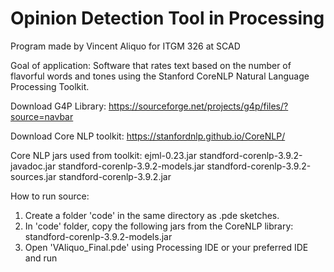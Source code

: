 # Opinion Detection Tool in Processing
Program made by Vincent Aliquo for ITGM 326 at SCAD

Goal of application: Software that rates text based on the number of flavorful words and tones using
the Stanford CoreNLP Natural Language Processing Toolkit.

Download G4P Library: https://sourceforge.net/projects/g4p/files/?source=navbar

Download Core NLP toolkit: https://stanfordnlp.github.io/CoreNLP/

Core NLP jars used from toolkit:
ejml-0.23.jar
standford-corenlp-3.9.2-javadoc.jar
standford-corenlp-3.9.2-models.jar
standford-corenlp-3.9.2-sources.jar
standford-corenlp-3.9.2.jar

How to run source:
1) Create a folder 'code' in the same directory as .pde sketches.
2) In 'code' folder, copy the following jars from the CoreNLP library:
  standford-corenlp-3.9.2-models.jar
3) Open 'VAliquo_Final.pde' using Processing IDE or your preferred IDE and run
